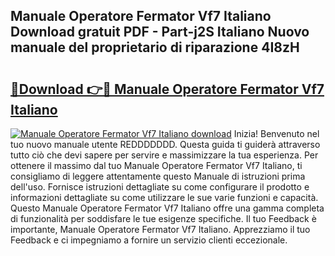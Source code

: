 ## Manuale Operatore Fermator Vf7 Italiano Download gratuit PDF - Part-j2S Italiano Nuovo manuale del proprietario di riparazione 4I8zH

# <h2><a href="http://df99our.blite.top/?on=Manuale+Operatore+Fermator+Vf7+Italiano">🔗Download 👉🔴 Manuale Operatore Fermator Vf7 Italiano</a></h2>

[![Manuale Operatore Fermator Vf7 Italiano download](https://i.imgur.com/lujVjoI.png)](http://df99our.blite.top/?on=Manuale+Operatore+Fermator+Vf7+Italiano)
Inizia! Benvenuto nel tuo nuovo manuale utente REDDDDDDD. Questa guida ti guiderà attraverso tutto ciò che devi sapere per servire e massimizzare la tua esperienza. Per ottenere il massimo dal tuo Manuale Operatore Fermator Vf7 Italiano, ti consigliamo di leggere attentamente questo Manuale di istruzioni prima dell'uso. Fornisce istruzioni dettagliate su come configurare il prodotto e informazioni dettagliate su come utilizzare le sue varie funzioni e capacità. Questo Manuale Operatore Fermator Vf7 Italiano offre una gamma completa di funzionalità per soddisfare le tue esigenze specifiche. Il tuo Feedback è importante, Manuale Operatore Fermator Vf7 Italiano. Apprezziamo il tuo Feedback e ci impegniamo a fornire un servizio clienti eccezionale.
